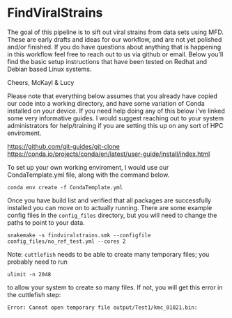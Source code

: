 # FindViralStrains
The goal of this pipeline is to sift out viral strains from data sets using MFD.
These are early drafts and ideas for our workflow, and are not yet polished and/or finished.
If you do have questions about anything that is happening in this workflow feel free to reach
out to us via github or email. Below you'll find the basic setup instructions that have been
tested on Redhat and Debian based Linux systems. 

Cheers,
McKayl & Lucy


Please note that everything below assumes that you already have copied our code into a working
directory, and have some variation of Conda installed on your device. If you need help doing any of
this below i've linked some very informative guides. I would suggest reaching out to your system
administrators for help/training if you are setting this up on any sort of HPC enviroment.

https://github.com/git-guides/git-clone
https://conda.io/projects/conda/en/latest/user-guide/install/index.html

To set up your own working enviroment, I would use our CondaTemplate.yml file, along with the
command below.

```conda env create -f CondaTemplate.yml```

Once you have build list and verified that all packages are successfully installed you can move on to
actually running. There are some example config files in the `config_files` directory, but you will need to change the paths to point to your data.

```snakemake -s findviralstrains.smk --configfile config_files/no_ref_test.yml --cores 2```

Note: `cuttlefish` needs to be able to create many temporary files; you probably need to run
```
ulimit -n 2048
```
to allow your system to create so many files. If not, you will get this error in the cuttlefish step:
```
Error: Cannot open temporary file output/Test1/kmc_01021.bin:
```
